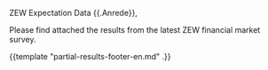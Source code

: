 ZEW Expectation Data
{{.Anrede}},

Please find attached the results from the latest ZEW financial market survey.


{{template "partial-results-footer-en.md" .}}


